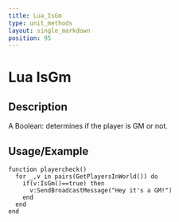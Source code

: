 ```yaml
---
title: Lua_IsGm
type: unit_methods
layout: single_markdown
position: 95
---
```


# Lua IsGm

## Description

A Boolean: determines if the player is GM or not.

## Usage/Example

```
function playercheck()
  for _,v in pairs(GetPlayersInWorld()) do
    if(v:IsGm()==true) then
      v:SendBroadcastMessage("Hey it's a GM!")
    end
  end
end
```
